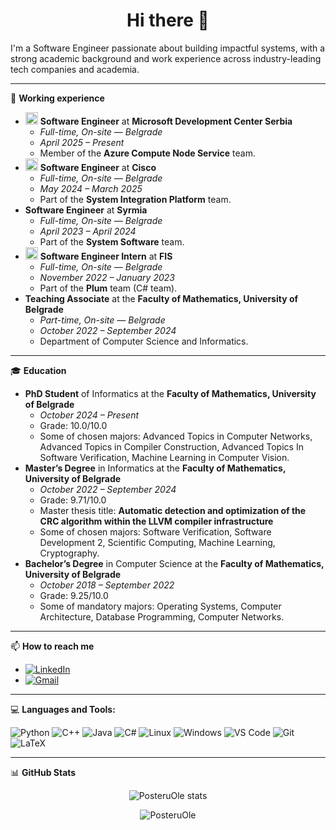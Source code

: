 <h1 align="center">Hi there 👋</h1>

I'm a Software Engineer passionate about building impactful systems, with a strong academic background and work experience across industry-leading tech companies and academia.

---
💼 **Working experience**

- <img src="https://upload.wikimedia.org/wikipedia/commons/4/44/Microsoft_logo.svg" alt="Microsoft" height="20"/> **Software Engineer** at **Microsoft Development Center Serbia**
  - *Full-time, On-site — Belgrade*
  - *April 2025 – Present*
  - Member of the **Azure Compute Node Service** team.
- <img src="https://upload.wikimedia.org/wikipedia/commons/6/64/Cisco_logo.svg" alt="Cisco" height="20"/> **Software Engineer** at **Cisco**
  - *Full-time, On-site — Belgrade*
  - *May 2024 – March 2025*
  - Part of the **System Integration Platform** team.   
- **Software Engineer** at **Syrmia**
  - *Full-time, On-site — Belgrade*
  - *April 2023 – April 2024*
  - Part of the **System Software** team.
- <img src="https://en.wikipedia.org/wiki/FIS_%28company%29#/media/File:FIS_logo.svg" alt="FIS" height="20"/> **Software Engineer Intern** at **FIS**
  - *Full-time, On-site — Belgrade*
  - *November 2022 – January 2023*
  - Part of the **Plum** team (C# team).
- **Teaching Associate** at the **Faculty of Mathematics, University of Belgrade**
  - *Part-time, On-site — Belgrade*
  - *October 2022 – September 2024*
  - Department of Computer Science and Informatics. 

---

🎓 **Education**

- **PhD Student** of Informatics at the **Faculty of Mathematics, University of Belgrade**
  - *October 2024 – Present*
  - Grade: 10.0/10.0
  - Some of chosen majors: Advanced Topics in Computer Networks, Advanced Topics in Compiler Construction, Advanced Topics In Software Verification, Machine Learning in Computer Vision. 
- **Master’s Degree** in Informatics at the **Faculty of Mathematics, University of Belgrade**
  - *October 2022 – September 2024*
  - Grade: 9.71/10.0
  - Master thesis title: **Automatic detection and optimization of the CRC algorithm within the LLVM compiler infrastructure**
  - Some of chosen majors: Software Verification, Software Development 2, Scientific Computing, Machine Learning, Cryptography. 
- **Bachelor’s Degree** in Computer Science at the **Faculty of Mathematics, University of Belgrade**
  - *October 2018 – September 2022*
  - Grade: 9.25/10.0
  - Some of mandatory majors: Operating Systems, Computer Architecture, Database Programming, Computer Networks.

 
---

📫 **How to reach me**

- [![LinkedIn](https://img.shields.io/badge/LinkedIn-blue?style=flat&logo=linkedin&logoColor=white)](https://www.linkedin.com/in/petar-te%C5%A1i%C4%87-11b667220/)
- [![Gmail](https://img.shields.io/badge/Gmail-D14836?style=flat&logo=gmail&logoColor=white)](mailto:posteru.ole@gmail.com)

---

💻 **Languages and Tools:**

![Python](https://img.shields.io/badge/Python-3776AB?style=flat&logo=python&logoColor=white)
![C++](https://img.shields.io/badge/C++-00599C?style=flat&logo=c%2B%2B&logoColor=white)
![Java](https://img.shields.io/badge/Java-007396?style=flat&logo=java&logoColor=white)
![C#](https://img.shields.io/badge/C%23-239120?style=flat&logo=c-sharp&logoColor=white)
![Linux](https://img.shields.io/badge/Linux-FCC624?style=flat&logo=linux&logoColor=black)
![Windows](https://img.shields.io/badge/Windows-0078D6?style=flat&logo=windows&logoColor=white)
![VS Code](https://img.shields.io/badge/VS_Code-007ACC?style=flat&logo=visual-studio-code&logoColor=white)
![Git](https://img.shields.io/badge/Git-F05032?style=flat&logo=git&logoColor=white)
![LaTeX](https://img.shields.io/badge/LaTeX-008080?style=flat&logo=latex&logoColor=white)

---

📊 **GitHub Stats**

<p align="center">
  <img src="https://github-readme-stats.vercel.app/api?username=PosteruOle&show_icons=true&theme=radical" alt="PosteruOle stats" />
</p>

<p align="center">
  <img src="https://komarev.com/ghpvc/?username=PosteruOle&label=Profile%20views&color=0e75b6&style=flat" alt="PosteruOle" />
</p>
